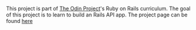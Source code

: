 This project is part of [The Odin Project](theodinproject.com)'s Ruby on Rails curriculum. The goal of this project is to learn to build an Rails API app. The project page can be found [here](https://www.theodinproject.com/lessons/ruby-on-rails-kittens-api#building-a-simple-kittens-api)